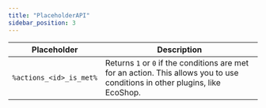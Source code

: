 ```yaml
---
title: "PlaceholderAPI"
sidebar_position: 3
---
```


| Placeholder             | Description |
|-------------------------|---|
| `%actions_<id>_is_met%` | Returns `1` or `0` if the conditions are met for an action. This allows you to use conditions in other plugins, like EcoShop. |